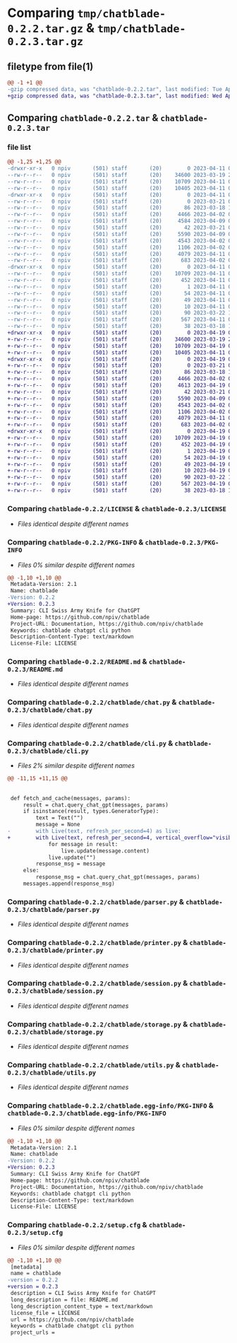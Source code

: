 # Comparing `tmp/chatblade-0.2.2.tar.gz` & `tmp/chatblade-0.2.3.tar.gz`

## filetype from file(1)

```diff
@@ -1 +1 @@
-gzip compressed data, was "chatblade-0.2.2.tar", last modified: Tue Apr 11 09:31:41 2023, max compression
+gzip compressed data, was "chatblade-0.2.3.tar", last modified: Wed Apr 19 05:28:09 2023, max compression
```

## Comparing `chatblade-0.2.2.tar` & `chatblade-0.2.3.tar`

### file list

```diff
@@ -1,25 +1,25 @@
-drwxr-xr-x   0 npiv       (501) staff       (20)        0 2023-04-11 09:31:41.489752 chatblade-0.2.2/
--rw-r--r--   0 npiv       (501) staff       (20)    34600 2023-03-19 21:07:18.000000 chatblade-0.2.2/LICENSE
--rw-r--r--   0 npiv       (501) staff       (20)    10709 2023-04-11 09:31:41.489806 chatblade-0.2.2/PKG-INFO
--rw-r--r--   0 npiv       (501) staff       (20)    10405 2023-04-11 09:29:23.000000 chatblade-0.2.2/README.md
-drwxr-xr-x   0 npiv       (501) staff       (20)        0 2023-04-11 09:31:41.489031 chatblade-0.2.2/chatblade/
--rw-r--r--   0 npiv       (501) staff       (20)        0 2023-03-21 01:08:04.000000 chatblade-0.2.2/chatblade/__init__.py
--rw-r--r--   0 npiv       (501) staff       (20)       86 2023-03-18 14:05:20.000000 chatblade-0.2.2/chatblade/__main__.py
--rw-r--r--   0 npiv       (501) staff       (20)     4466 2023-04-02 07:58:37.000000 chatblade-0.2.2/chatblade/chat.py
--rw-r--r--   0 npiv       (501) staff       (20)     4584 2023-04-09 08:15:38.000000 chatblade-0.2.2/chatblade/cli.py
--rw-r--r--   0 npiv       (501) staff       (20)       42 2023-03-21 01:25:46.000000 chatblade-0.2.2/chatblade/errors.py
--rw-r--r--   0 npiv       (501) staff       (20)     5590 2023-04-09 08:15:38.000000 chatblade-0.2.2/chatblade/parser.py
--rw-r--r--   0 npiv       (501) staff       (20)     4543 2023-04-02 07:58:37.000000 chatblade-0.2.2/chatblade/printer.py
--rw-r--r--   0 npiv       (501) staff       (20)     1106 2023-04-02 07:58:37.000000 chatblade-0.2.2/chatblade/session.py
--rw-r--r--   0 npiv       (501) staff       (20)     4079 2023-04-11 09:29:23.000000 chatblade-0.2.2/chatblade/storage.py
--rw-r--r--   0 npiv       (501) staff       (20)      683 2023-04-02 07:58:37.000000 chatblade-0.2.2/chatblade/utils.py
-drwxr-xr-x   0 npiv       (501) staff       (20)        0 2023-04-11 09:31:41.489658 chatblade-0.2.2/chatblade.egg-info/
--rw-r--r--   0 npiv       (501) staff       (20)    10709 2023-04-11 09:31:41.000000 chatblade-0.2.2/chatblade.egg-info/PKG-INFO
--rw-r--r--   0 npiv       (501) staff       (20)      452 2023-04-11 09:31:41.000000 chatblade-0.2.2/chatblade.egg-info/SOURCES.txt
--rw-r--r--   0 npiv       (501) staff       (20)        1 2023-04-11 09:31:41.000000 chatblade-0.2.2/chatblade.egg-info/dependency_links.txt
--rw-r--r--   0 npiv       (501) staff       (20)       54 2023-04-11 09:31:41.000000 chatblade-0.2.2/chatblade.egg-info/entry_points.txt
--rw-r--r--   0 npiv       (501) staff       (20)       49 2023-04-11 09:31:41.000000 chatblade-0.2.2/chatblade.egg-info/requires.txt
--rw-r--r--   0 npiv       (501) staff       (20)       10 2023-04-11 09:31:41.000000 chatblade-0.2.2/chatblade.egg-info/top_level.txt
--rw-r--r--   0 npiv       (501) staff       (20)       90 2023-03-22 17:02:55.000000 chatblade-0.2.2/pyproject.toml
--rw-r--r--   0 npiv       (501) staff       (20)      567 2023-04-11 09:31:41.490054 chatblade-0.2.2/setup.cfg
--rw-r--r--   0 npiv       (501) staff       (20)       38 2023-03-18 13:34:51.000000 chatblade-0.2.2/setup.py
+drwxr-xr-x   0 npiv       (501) staff       (20)        0 2023-04-19 05:28:09.353952 chatblade-0.2.3/
+-rw-r--r--   0 npiv       (501) staff       (20)    34600 2023-03-19 21:07:18.000000 chatblade-0.2.3/LICENSE
+-rw-r--r--   0 npiv       (501) staff       (20)    10709 2023-04-19 05:28:09.354025 chatblade-0.2.3/PKG-INFO
+-rw-r--r--   0 npiv       (501) staff       (20)    10405 2023-04-11 09:29:23.000000 chatblade-0.2.3/README.md
+drwxr-xr-x   0 npiv       (501) staff       (20)        0 2023-04-19 05:28:09.346266 chatblade-0.2.3/chatblade/
+-rw-r--r--   0 npiv       (501) staff       (20)        0 2023-03-21 01:08:04.000000 chatblade-0.2.3/chatblade/__init__.py
+-rw-r--r--   0 npiv       (501) staff       (20)       86 2023-03-18 14:05:20.000000 chatblade-0.2.3/chatblade/__main__.py
+-rw-r--r--   0 npiv       (501) staff       (20)     4466 2023-04-02 07:58:37.000000 chatblade-0.2.3/chatblade/chat.py
+-rw-r--r--   0 npiv       (501) staff       (20)     4613 2023-04-19 05:17:37.000000 chatblade-0.2.3/chatblade/cli.py
+-rw-r--r--   0 npiv       (501) staff       (20)       42 2023-03-21 01:25:46.000000 chatblade-0.2.3/chatblade/errors.py
+-rw-r--r--   0 npiv       (501) staff       (20)     5590 2023-04-09 08:15:38.000000 chatblade-0.2.3/chatblade/parser.py
+-rw-r--r--   0 npiv       (501) staff       (20)     4543 2023-04-02 07:58:37.000000 chatblade-0.2.3/chatblade/printer.py
+-rw-r--r--   0 npiv       (501) staff       (20)     1106 2023-04-02 07:58:37.000000 chatblade-0.2.3/chatblade/session.py
+-rw-r--r--   0 npiv       (501) staff       (20)     4079 2023-04-11 09:29:23.000000 chatblade-0.2.3/chatblade/storage.py
+-rw-r--r--   0 npiv       (501) staff       (20)      683 2023-04-02 07:58:37.000000 chatblade-0.2.3/chatblade/utils.py
+drwxr-xr-x   0 npiv       (501) staff       (20)        0 2023-04-19 05:28:09.353856 chatblade-0.2.3/chatblade.egg-info/
+-rw-r--r--   0 npiv       (501) staff       (20)    10709 2023-04-19 05:28:09.000000 chatblade-0.2.3/chatblade.egg-info/PKG-INFO
+-rw-r--r--   0 npiv       (501) staff       (20)      452 2023-04-19 05:28:09.000000 chatblade-0.2.3/chatblade.egg-info/SOURCES.txt
+-rw-r--r--   0 npiv       (501) staff       (20)        1 2023-04-19 05:28:09.000000 chatblade-0.2.3/chatblade.egg-info/dependency_links.txt
+-rw-r--r--   0 npiv       (501) staff       (20)       54 2023-04-19 05:28:09.000000 chatblade-0.2.3/chatblade.egg-info/entry_points.txt
+-rw-r--r--   0 npiv       (501) staff       (20)       49 2023-04-19 05:28:09.000000 chatblade-0.2.3/chatblade.egg-info/requires.txt
+-rw-r--r--   0 npiv       (501) staff       (20)       10 2023-04-19 05:28:09.000000 chatblade-0.2.3/chatblade.egg-info/top_level.txt
+-rw-r--r--   0 npiv       (501) staff       (20)       90 2023-03-22 17:02:55.000000 chatblade-0.2.3/pyproject.toml
+-rw-r--r--   0 npiv       (501) staff       (20)      567 2023-04-19 05:28:09.354397 chatblade-0.2.3/setup.cfg
+-rw-r--r--   0 npiv       (501) staff       (20)       38 2023-03-18 13:34:51.000000 chatblade-0.2.3/setup.py
```

### Comparing `chatblade-0.2.2/LICENSE` & `chatblade-0.2.3/LICENSE`

 * *Files identical despite different names*

### Comparing `chatblade-0.2.2/PKG-INFO` & `chatblade-0.2.3/PKG-INFO`

 * *Files 0% similar despite different names*

```diff
@@ -1,10 +1,10 @@
 Metadata-Version: 2.1
 Name: chatblade
-Version: 0.2.2
+Version: 0.2.3
 Summary: CLI Swiss Army Knife for ChatGPT
 Home-page: https://github.com/npiv/chatblade
 Project-URL: Documentation, https://github.com/npiv/chatblade
 Keywords: chatblade chatgpt cli python
 Description-Content-Type: text/markdown
 License-File: LICENSE
```

### Comparing `chatblade-0.2.2/README.md` & `chatblade-0.2.3/README.md`

 * *Files identical despite different names*

### Comparing `chatblade-0.2.2/chatblade/chat.py` & `chatblade-0.2.3/chatblade/chat.py`

 * *Files identical despite different names*

### Comparing `chatblade-0.2.2/chatblade/cli.py` & `chatblade-0.2.3/chatblade/cli.py`

 * *Files 2% similar despite different names*

```diff
@@ -11,15 +11,15 @@
 
 
 def fetch_and_cache(messages, params):
     result = chat.query_chat_gpt(messages, params)
     if isinstance(result, types.GeneratorType):
         text = Text("")
         message = None
-        with Live(text, refresh_per_second=4) as live:
+        with Live(text, refresh_per_second=4, vertical_overflow="visible") as live:
             for message in result:
                 live.update(message.content)
             live.update("")
         response_msg = message
     else:
         response_msg = chat.query_chat_gpt(messages, params)
     messages.append(response_msg)
```

### Comparing `chatblade-0.2.2/chatblade/parser.py` & `chatblade-0.2.3/chatblade/parser.py`

 * *Files identical despite different names*

### Comparing `chatblade-0.2.2/chatblade/printer.py` & `chatblade-0.2.3/chatblade/printer.py`

 * *Files identical despite different names*

### Comparing `chatblade-0.2.2/chatblade/session.py` & `chatblade-0.2.3/chatblade/session.py`

 * *Files identical despite different names*

### Comparing `chatblade-0.2.2/chatblade/storage.py` & `chatblade-0.2.3/chatblade/storage.py`

 * *Files identical despite different names*

### Comparing `chatblade-0.2.2/chatblade/utils.py` & `chatblade-0.2.3/chatblade/utils.py`

 * *Files identical despite different names*

### Comparing `chatblade-0.2.2/chatblade.egg-info/PKG-INFO` & `chatblade-0.2.3/chatblade.egg-info/PKG-INFO`

 * *Files 0% similar despite different names*

```diff
@@ -1,10 +1,10 @@
 Metadata-Version: 2.1
 Name: chatblade
-Version: 0.2.2
+Version: 0.2.3
 Summary: CLI Swiss Army Knife for ChatGPT
 Home-page: https://github.com/npiv/chatblade
 Project-URL: Documentation, https://github.com/npiv/chatblade
 Keywords: chatblade chatgpt cli python
 Description-Content-Type: text/markdown
 License-File: LICENSE
```

### Comparing `chatblade-0.2.2/setup.cfg` & `chatblade-0.2.3/setup.cfg`

 * *Files 0% similar despite different names*

```diff
@@ -1,10 +1,10 @@
 [metadata]
 name = chatblade
-version = 0.2.2
+version = 0.2.3
 description = CLI Swiss Army Knife for ChatGPT
 long_description = file: README.md
 long_description_content_type = text/markdown
 license_file = LICENSE
 url = https://github.com/npiv/chatblade
 keywords = chatblade chatgpt cli python
 project_urls =
```


